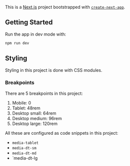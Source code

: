 This is a [Next.js](https://nextjs.org) project bootstrapped with [`create-next-app`](https://nextjs.org/docs/app/api-reference/cli/create-next-app).

## Getting Started

Run the app in dev mode with:

```bash
npm run dev
```

## Styling

Styling in this project is done with CSS modules.

### Breakpoints

There are 5 breakpoints in this project:

1. Mobile: 0
2. Tablet: 48rem
3. Desktop small: 64rem
4. Desktop medium: 96rem
5. Desktop large: 120rem

All these are configured as code snippets in this project:

- `media-tablet`
- `media-dt-sm`
- `media-dt-md`
- `media-dt-lg
